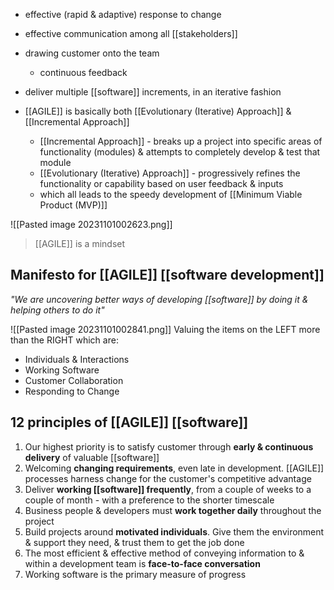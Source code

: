 - effective (rapid & adaptive) response to change
- effective communication among all [[stakeholders]]
- drawing customer onto the team
	- continuous feedback
- deliver multiple [[software]] increments, in an iterative fashion

- [[AGILE]] is basically both [[Evolutionary (Iterative) Approach]] & [[Incremental Approach]]
	- [[Incremental Approach]] - breaks up a project into specific areas of functionality (modules) & attempts to completely develop & test that module
	- [[Evolutionary (Iterative) Approach]] - progressively refines the functionality or capability based on user feedback & inputs
	- which all leads to the speedy development of [[Minimum Viable Product (MVP)]]

![[Pasted image 20231101002623.png]]
>[[AGILE]] is a mindset


## Manifesto for [[AGILE]] [[software development]]
*"We are uncovering better ways of developing [[software]] by doing it & helping others to do it"*

![[Pasted image 20231101002841.png]]
Valuing the items on the LEFT more than the RIGHT
which are:
- Individuals & Interactions
- Working Software
- Customer Collaboration
- Responding to Change

## 12 principles of [[AGILE]] [[software]]
1. Our highest priority is to satisfy customer through **early & continuous delivery** of valuable [[software]]
2. Welcoming **changing requirements**, even late in development. [[AGILE]] processes harness change for the customer's competitive advantage
3. Deliver **working [[software]] frequently**, from a couple of weeks to a couple of month - with a preference to the shorter timescale
4. Business people & developers must **work together daily** throughout the project
5. Build projects around **motivated individuals**. Give them the environment & support they need, & trust them to get the job done
6. The most efficient & effective method of conveying information to & within a development team is **face-to-face conversation**
7. Working software is the primary measure of progress